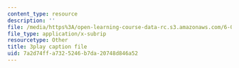 ```yaml
---
content_type: resource
description: ''
file: /media/https%3A/open-learning-course-data-rc.s3.amazonaws.com/6-046j-introduction-to-algorithms-sma-5503-fall-2005/7a2d74ffa7325246b7da20748d846a52_xhG2DyCX3uA.vtt
file_type: application/x-subrip
resourcetype: Other
title: 3play caption file
uid: 7a2d74ff-a732-5246-b7da-20748d846a52
---
```

